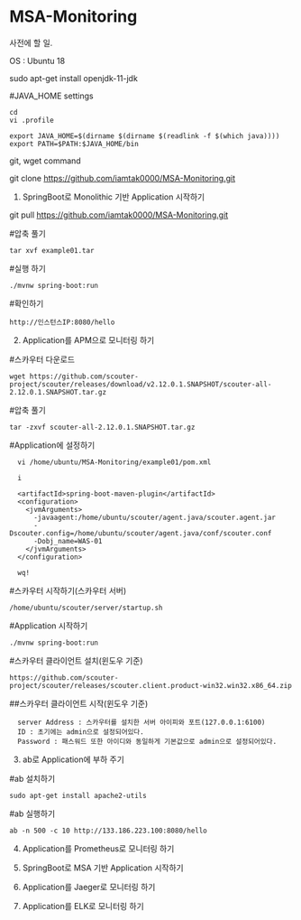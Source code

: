 # MSA-Monitoring

사전에 할 일.

  OS : Ubuntu 18
  
  sudo apt-get install openjdk-11-jdk
  
  #JAVA_HOME settings
  	
	cd
	vi .profile
	
	export JAVA_HOME=$(dirname $(dirname $(readlink -f $(which java))))
	export PATH=$PATH:$JAVA_HOME/bin
  
  git, wget command
  
  git clone https://github.com/iamtak0000/MSA-Monitoring.git

1. SpringBoot로 Monolithic 기반 Application 시작하기

  git pull https://github.com/iamtak0000/MSA-Monitoring.git
  
  
  #압축 풀기
  
	tar xvf example01.tar
  
  #실행 하기
  
	./mvnw spring-boot:run
  
  #확인하기
  
	http://인스턴스IP:8080/hello

2. Application를 APM으로 모니터링 하기

  #스카우터 다운로드
  
	wget https://github.com/scouter-project/scouter/releases/download/v2.12.0.1.SNAPSHOT/scouter-all-2.12.0.1.SNAPSHOT.tar.gz
  
  #압축 풀기
  
	tar -zxvf scouter-all-2.12.0.1.SNAPSHOT.tar.gz
  
  #Application에 설정하기
  	  
	  vi /home/ubuntu/MSA-Monitoring/example01/pom.xml
	  
	  i
	  
	  <artifactId>spring-boot-maven-plugin</artifactId>
	  <configuration>
	    <jvmArguments>
	      -javaagent:/home/ubuntu/scouter/agent.java/scouter.agent.jar
	      -Dscouter.config=/home/ubuntu/scouter/agent.java/conf/scouter.conf
	      -Dobj_name=WAS-01
	    </jvmArguments>
	  </configuration>
  	  
	  wq!
	  
  #스카우터 시작하기(스카우터 서버)
  
	/home/ubuntu/scouter/server/startup.sh
  
  #Application 시작하기
  
	./mvnw spring-boot:run
  
  #스카우터 클라이언트 설치(윈도우 기준)
  
	https://github.com/scouter-project/scouter/releases/scouter.client.product-win32.win32.x86_64.zip
  
  ##스카우터 클라이언트 시작(윈도우 기준)
  
	  server Address : 스카우터를 설치한 서버 아이피와 포트(127.0.0.1:6100)
	  ID : 초기에는 admin으로 설정되어있다.
	  Password : 패스워드 또한 아이디와 동일하게 기본값으로 admin으로 설정되어있다.
  

3. ab로 Application에 부하 주기
  
  #ab 설치하기
  
  	sudo apt-get install apache2-utils
  
  #ab 실행하기
  
  	ab -n 500 -c 10 http://133.186.223.100:8080/hello

4. Application를 Prometheus로 모니터링 하기

5. SpringBoot로 MSA 기반 Application 시작하기

6. Application를 Jaeger로 모니터링 하기

7. Application를 ELK로 모니터링 하기
